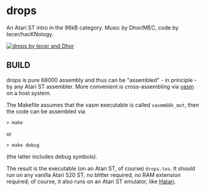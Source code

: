 # drops

An Atari ST intro in the 96kB category. Music by Dhor/MEC, code by tecer/hacKNology.

[![drops by tecer and Dhor](https://img.youtube.com/vi/8616Zllg2Zc/0.jpg)](https://www.youtube.com/watch?v=8616Zllg2Zc)

## BUILD

drops is pure 68000 assembly and thus can be "assembled" - in principle - by any Atari ST assembler.
More convenient is cross-assembling via [vasm](http://sun.hasenbraten.de/vasm/) on a host system.

The Makefile assumes that the vasm executable is called `vasmm68k_mot`, then the code can be assembled via
```
> make
```
or
```
> make debug
```
(the latter includes debug symbols).

The result is the executable (on an Atari ST, of course) `drops.tos`.
It should run on any vanilla Atari 520 ST, no blitter required, no RAM extension required; of course, it also runs on an Atari ST emulator, like [Hatari](https://hatari.tuxfamily.org/).
